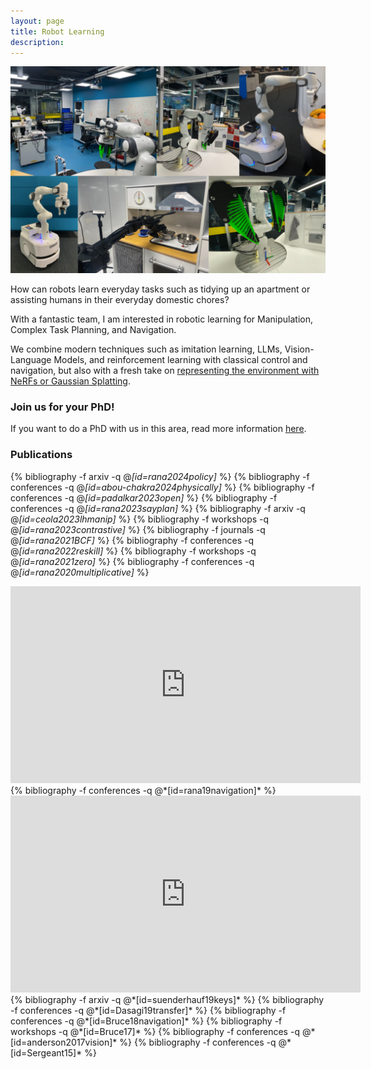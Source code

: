 ```yaml
---
layout: page
title: Robot Learning 
description:
---
```

<img class="col three" src="/assets/img/projects/robot_learning_showcase.png"/>

How can robots learn everyday tasks such as tidying up an apartment or assisting humans in their everyday domestic chores?

With a fantastic team, I am interested in robotic learning for Manipulation, Complex Task Planning, and Navigation.

We combine modern techniques such as imitation learning, LLMs, Vision-Language Models, and reinforcement learning with classical control and navigation, but also with a fresh take on [representing the environment with NeRFs or Gaussian Splatting](../sceneunderstanding).


### Join us for your PhD!
If you want to do a PhD with us in this area, read more information [here](../../jobs).

### Publications

{% bibliography -f arxiv -q @*[id=rana2024policy]* %}
{% bibliography -f conferences -q @*[id=abou-chakra2024physically]* %}
{% bibliography -f conferences -q @*[id=padalkar2023open]* %}
{% bibliography -f conferences -q @*[id=rana2023sayplan]* %}
{% bibliography -f arxiv -q @*[id=ceola2023lhmanip]* %}
{% bibliography -f workshops -q @*[id=rana2023contrastive]* %}
{% bibliography -f journals -q @*[id=rana2021BCF]* %}
{% bibliography -f conferences -q @*[id=rana2022reskill]* %}
{% bibliography -f workshops -q @*[id=rana2021zero]* %}
{% bibliography -f conferences -q @*[id=rana2020multiplicative]* %}
<center>
<iframe width="560" height="315" src="https://www.youtube.com/embed/X99cFN2UyTI" frameborder="0" allow="accelerometer; autoplay; encrypted-media; gyroscope; picture-in-picture" allowfullscreen></iframe>
</center>
{% bibliography -f conferences -q @*[id=rana19navigation]* %}
<center>
<iframe width="560" height="315" src="https://www.youtube.com/embed/uhHzbGVPYj4" frameborder="0" allow="accelerometer; autoplay; encrypted-media; gyroscope; picture-in-picture" allowfullscreen></iframe></center>
{% bibliography -f arxiv -q @*[id=suenderhauf19keys]* %}
{% bibliography -f conferences -q @*[id=Dasagi19transfer]* %}
{% bibliography -f conferences -q @*[id=Bruce18navigation]* %}
{% bibliography -f workshops -q @*[id=Bruce17]* %}
{% bibliography -f conferences -q @*[id=anderson2017vision]* %}
{% bibliography -f conferences -q @*[id=Sergeant15]* %}


<!-- ### Sim-to-Real Transfer -->
